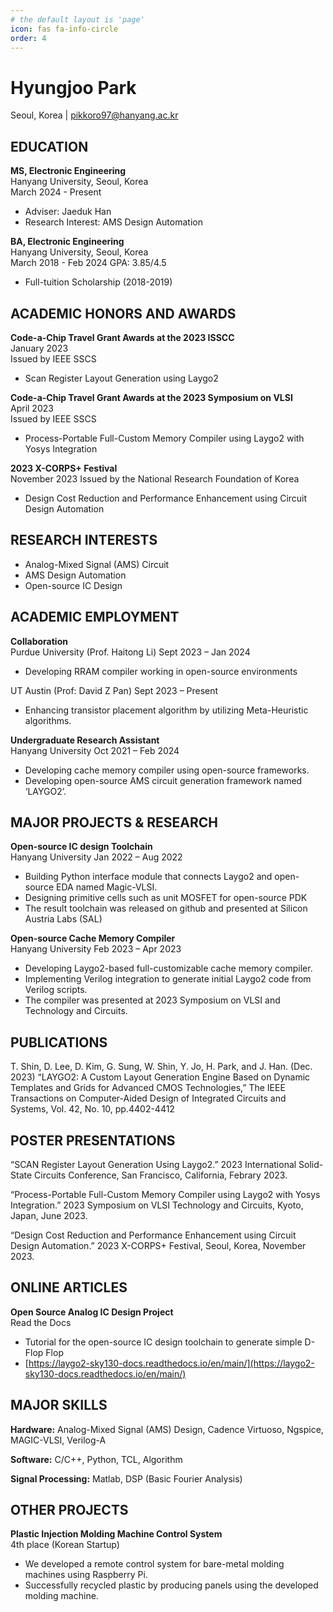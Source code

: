 ```yaml
---
# the default layout is 'page'
icon: fas fa-info-circle
order: 4
---
```


<!-- > Add Markdown syntax content to file `_tabs/about.md`{: .filepath } and it will show up on this page.
{: .prompt-tip }

> Add Markdown syntax content to file `_tabs/about.md`{: .filepath } and it will show up on this page.
{: .prompt-info }

> Add Markdown syntax content to file `_tabs/about.md`{: .filepath } and it will show up on this page.
dddddddddd
{: .prompt-warning } -->

# Hyungjoo Park

Seoul, Korea | pikkoro97@hanyang.ac.kr

## EDUCATION

**MS, Electronic Engineering**   
Hanyang University, Seoul, Korea   
March 2024 - Present
* Adviser: Jaeduk Han
* Research Interest: AMS Design Automation

**BA, Electronic Engineering**   
Hanyang University, Seoul, Korea   
March 2018 - Feb 2024  GPA: 3.85/4.5
* Full-tuition Scholarship (2018-2019)

## ACADEMIC HONORS AND AWARDS

**Code-a-Chip Travel Grant Awards at the 2023 ISSCC**   
January 2023  
Issued by IEEE SSCS
* Scan Register Layout Generation using Laygo2

**Code-a-Chip Travel Grant Awards at the 2023 Symposium on VLSI**  
April 2023   
Issued by IEEE SSCS
* Process-Portable Full-Custom Memory Compiler using Laygo2 with Yosys Integration

**2023 X-CORPS+ Festival**   
November 2023
Issued by the National Research Foundation of Korea
* Design Cost Reduction and Performance Enhancement using Circuit Design Automation

## RESEARCH INTERESTS

* Analog-Mixed Signal (AMS) Circuit
* AMS Design Automation
* Open-source IC Design

## ACADEMIC EMPLOYMENT

**Collaboration**   
Purdue University (Prof. Haitong Li) Sept 2023 – Jan 2024
* Developing RRAM compiler working in open-source environments

UT Austin (Prof: David Z Pan) Sept 2023 – Present
* Enhancing transistor placement algorithm by utilizing Meta-Heuristic algorithms.

**Undergraduate Research Assistant**   
Hanyang University  Oct 2021 – Feb 2024
* Developing cache memory compiler using open-source frameworks.
* Developing open-source AMS circuit generation framework named ‘LAYGO2’.

<!-- ## LEADERSHIP & SERVICE

**President, Barami (Academic Club in EE)**  
Hanyang University  Dec 2018 – Nov 2019
* Organizing and managing several teams for 1-year projects for the annual exhibition. -->

## MAJOR PROJECTS & RESEARCH

**Open-source IC design Toolchain**  
Hanyang University  Jan 2022 – Aug 2022
* Building Python interface module that connects Laygo2 and open-source EDA named Magic-VLSI.
* Designing primitive cells such as unit MOSFET for open-source PDK
* The result toolchain was released on github and presented at Silicon Austria Labs (SAL)

**Open-source Cache Memory Compiler**   
Hanyang University Feb 2023 – Apr 2023
* Developing Laygo2-based full-customizable cache memory compiler.
* Implementing Verilog integration to generate initial Laygo2 code from Verilog scripts.
* The compiler was presented at 2023 Symposium on VLSI and Technology and Circuits.

## PUBLICATIONS

T. Shin, D. Lee, D. Kim, G. Sung, W. Shin, Y. Jo, H. Park, and J. Han. (Dec. 2023) “LAYGO2: A Custom Layout Generation Engine Based on Dynamic Templates and Grids for Advanced CMOS Technologies,” The IEEE Transactions on Computer-Aided Design of Integrated Circuits and Systems, Vol. 42, No. 10, pp.4402-4412

<!-- (in_review)
Supriyo Maji, Hyungjoo Park, Gi moon Hong, Souradip Poddar and David Z. Pan “Multi-Objective Optimization for Common-Centroid Placement of Analog Transistors” 2024 ACM/IEEE International Conference on Computer-Aided Design -->

## POSTER PRESENTATIONS

“SCAN Register Layout Generation Using Laygo2.” 2023 International Solid-State Circuits Conference, San Francisco, California, Febrary 2023. 

“Process-Portable Full-Custom Memory Compiler using Laygo2 with Yosys Integration.” 2023 Symposium on VLSI Technology and Circuits, Kyoto, Japan, June 2023. 

“Design Cost Reduction and Performance Enhancement using Circuit Design Automation.” 2023 X-CORPS+ Festival, Seoul, Korea, November 2023. 

## ONLINE ARTICLES 

**Open Source Analog IC Design Project** 						  
Read the Docs 
* Tutorial for the open-source IC design toolchain to generate simple D-Flop Flop
* [https://laygo2-sky130-docs.readthedocs.io/en/main/](https://laygo2-sky130-docs.readthedocs.io/en/main/)

## MAJOR SKILLS 

**Hardware:** Analog-Mixed Signal (AMS) Design, Cadence Virtuoso, Ngspice, MAGIC-VLSI, Verilog-A

**Software:** C/C++, Python, TCL, Algorithm

**Signal Processing:** Matlab, DSP (Basic Fourier Analysis)

## OTHER PROJECTS 

**Plastic Injection Molding Machine Control System**		  	
4th place (Korean Startup)
* We developed a remote control system for bare-metal molding machines using Raspberry Pi.
* Successfully recycled plastic by producing panels using the developed molding machine.